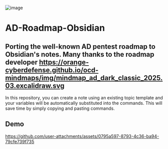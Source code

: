 ![image](https://github.com/user-attachments/assets/6f796623-ece2-4bbe-8aac-d39257f80d31)

# AD-Roadmap-Obsidian
Porting the well-known AD pentest roadmap to Obsidian's notes. Many thanks to the roadmap developer
https://orange-cyberdefense.github.io/ocd-mindmaps/img/mindmap_ad_dark_classic_2025.03.excalidraw.svg
---
In this repository, you can create a note using an existing topic template and your variables will be automatically substituted into the commands. This will save time by simply copying and pasting commands.
## Demo
https://github.com/user-attachments/assets/0795a597-8793-4c36-ba94-79cfe739f735
